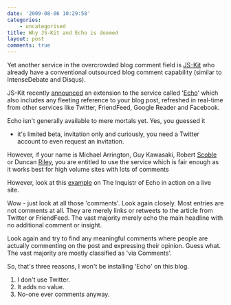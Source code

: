 ```yaml
---
date: '2009-08-06 10:29:58'
categories:
    - uncategorised
title: Why JS-Kit and Echo is doomed
layout: post
comments: true
---
```

Yet another service in the overcrowded blog comment field is
[JS-Kit](http://js-kit.com/) who already have a conventional outsourced
blog comment capability (similar to IntenseDebate and Disqus).

JS-Kit recently
[announced](http://blog.js-kit.com/2009/07/10/comments-have-evolved-introducing-echo/)
an extension to the service called '[Echo](http://js-kit.com/echo/)'
which also includes any fleeting reference to your blog post, refreshed
in real-time from other services like Twitter, FriendFeed, Google Reader
and Facebook.

Echo isn't generally available to mere mortals yet. Yes, you guessed it
- it's limited beta, invitation only and curiously, you need a Twitter
account to even request an invitation.

However, if your name is Michael Arrington, Guy Kawasaki, Robert
[Scoble](http://scobleizer.com/2009/07/23/commenting-just-changed-for-bloggers-with-js-kit-echo/)
or Duncan
[Riley](http://www.inquisitr.com/32041/why-were-giving-js-kits-echo-a-shot/),
you are entitled to use the service which is fair enough as it works
best for high volume sites with lots of comments

However, look at this
[example](http://www.inquisitr.com/32198/twitter-sued-for-patent-infringement-and-it-doesnt-look-good/)
on The Inquistr of Echo in action on a live site.

Wow - just look at all those 'comments'. Look again closely. Most
entries are not comments at all. They are merely links or retweets to
the article from Twitter or FriendFeed. The vast majority merely echo
the main headline with no additional comment or insight.

Look again and try to find any meaningful comments where people are
actually commenting on the post and expressing their opinion. Guess
what. The vast majority are mostly classified as 'via Comments'.

So, that's three reasons, I won't be installing 'Echo' on this blog.

1.  I don't use Twitter.
2.  It adds no value.
3.  No-one ever comments anyway.

